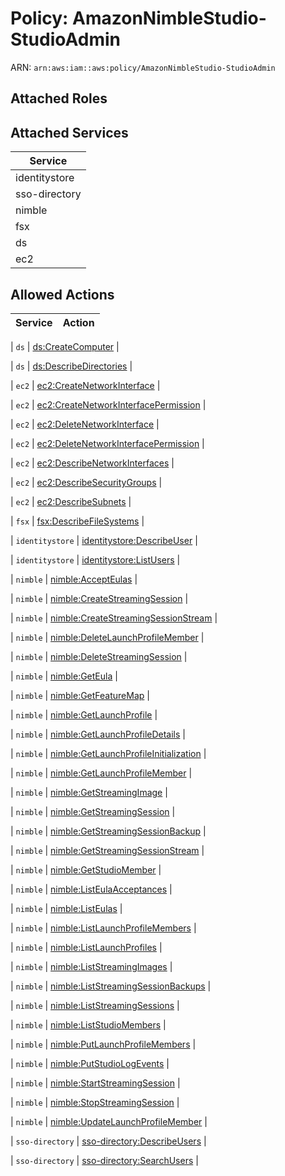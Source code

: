 # Policy: AmazonNimbleStudio-StudioAdmin

ARN: `arn:aws:iam::aws:policy/AmazonNimbleStudio-StudioAdmin`

## Attached Roles

## Attached Services

| Service |
|---------|
| identitystore |
| sso-directory |
| nimble |
| fsx |
| ds |
| ec2 |

## Allowed Actions

| Service | Action |
|:-------:|--------|

| `ds` | [ds:CreateComputer](../actions.md#ds:createcomputer) |

| `ds` | [ds:DescribeDirectories](../actions.md#ds:describedirectories) |

| `ec2` | [ec2:CreateNetworkInterface](../actions.md#ec2:createnetworkinterface) |

| `ec2` | [ec2:CreateNetworkInterfacePermission](../actions.md#ec2:createnetworkinterfacepermission) |

| `ec2` | [ec2:DeleteNetworkInterface](../actions.md#ec2:deletenetworkinterface) |

| `ec2` | [ec2:DeleteNetworkInterfacePermission](../actions.md#ec2:deletenetworkinterfacepermission) |

| `ec2` | [ec2:DescribeNetworkInterfaces](../actions.md#ec2:describenetworkinterfaces) |

| `ec2` | [ec2:DescribeSecurityGroups](../actions.md#ec2:describesecuritygroups) |

| `ec2` | [ec2:DescribeSubnets](../actions.md#ec2:describesubnets) |

| `fsx` | [fsx:DescribeFileSystems](../actions.md#fsx:describefilesystems) |

| `identitystore` | [identitystore:DescribeUser](../actions.md#identitystore:describeuser) |

| `identitystore` | [identitystore:ListUsers](../actions.md#identitystore:listusers) |

| `nimble` | [nimble:AcceptEulas](../actions.md#nimble:accepteulas) |

| `nimble` | [nimble:CreateStreamingSession](../actions.md#nimble:createstreamingsession) |

| `nimble` | [nimble:CreateStreamingSessionStream](../actions.md#nimble:createstreamingsessionstream) |

| `nimble` | [nimble:DeleteLaunchProfileMember](../actions.md#nimble:deletelaunchprofilemember) |

| `nimble` | [nimble:DeleteStreamingSession](../actions.md#nimble:deletestreamingsession) |

| `nimble` | [nimble:GetEula](../actions.md#nimble:geteula) |

| `nimble` | [nimble:GetFeatureMap](../actions.md#nimble:getfeaturemap) |

| `nimble` | [nimble:GetLaunchProfile](../actions.md#nimble:getlaunchprofile) |

| `nimble` | [nimble:GetLaunchProfileDetails](../actions.md#nimble:getlaunchprofiledetails) |

| `nimble` | [nimble:GetLaunchProfileInitialization](../actions.md#nimble:getlaunchprofileinitialization) |

| `nimble` | [nimble:GetLaunchProfileMember](../actions.md#nimble:getlaunchprofilemember) |

| `nimble` | [nimble:GetStreamingImage](../actions.md#nimble:getstreamingimage) |

| `nimble` | [nimble:GetStreamingSession](../actions.md#nimble:getstreamingsession) |

| `nimble` | [nimble:GetStreamingSessionBackup](../actions.md#nimble:getstreamingsessionbackup) |

| `nimble` | [nimble:GetStreamingSessionStream](../actions.md#nimble:getstreamingsessionstream) |

| `nimble` | [nimble:GetStudioMember](../actions.md#nimble:getstudiomember) |

| `nimble` | [nimble:ListEulaAcceptances](../actions.md#nimble:listeulaacceptances) |

| `nimble` | [nimble:ListEulas](../actions.md#nimble:listeulas) |

| `nimble` | [nimble:ListLaunchProfileMembers](../actions.md#nimble:listlaunchprofilemembers) |

| `nimble` | [nimble:ListLaunchProfiles](../actions.md#nimble:listlaunchprofiles) |

| `nimble` | [nimble:ListStreamingImages](../actions.md#nimble:liststreamingimages) |

| `nimble` | [nimble:ListStreamingSessionBackups](../actions.md#nimble:liststreamingsessionbackups) |

| `nimble` | [nimble:ListStreamingSessions](../actions.md#nimble:liststreamingsessions) |

| `nimble` | [nimble:ListStudioMembers](../actions.md#nimble:liststudiomembers) |

| `nimble` | [nimble:PutLaunchProfileMembers](../actions.md#nimble:putlaunchprofilemembers) |

| `nimble` | [nimble:PutStudioLogEvents](../actions.md#nimble:putstudiologevents) |

| `nimble` | [nimble:StartStreamingSession](../actions.md#nimble:startstreamingsession) |

| `nimble` | [nimble:StopStreamingSession](../actions.md#nimble:stopstreamingsession) |

| `nimble` | [nimble:UpdateLaunchProfileMember](../actions.md#nimble:updatelaunchprofilemember) |

| `sso-directory` | [sso-directory:DescribeUsers](../actions.md#sso-directory:describeusers) |

| `sso-directory` | [sso-directory:SearchUsers](../actions.md#sso-directory:searchusers) |
